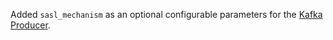 Added `sasl_mechanism` as an optional configurable parameters for the [Kafka Producer](https://kafka-python.readthedocs.io/en/master/apidoc/KafkaProducer.html).